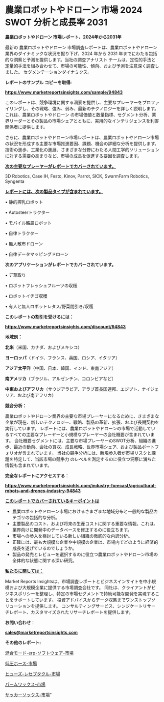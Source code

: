 # 農業ロボットやドローン 市場 2024 SWOT 分析と成長率 2031

<strong>農業ロボットやドローン 市場レポート、2024年から2031年</strong>

最新の 農業ロボットやドローン 市場調査レポートは、農業ロボットやドローン 業界のダイナミックな状況を掘り下げ、2024 年から 2031 年までにわたる包括的な洞察と予測を提供します。当社の調査アナリスト チームは、定性的手法と定量的手法を組み合わせて、市場の可能性、傾向、および予測を注意深く調査しました。 セグメンテーションダイナミクス。



<strong>レポートのサンプル コピーを取得:</strong> <a href=https://www.marketreportsinsights.com/sample/94843>

<strong><u>https://www.marketreportsinsights.com/sample/94843</u></strong></a>

このレポートは、競争環境に関する洞察を提供し、主要なプレーヤーをプロファイリングし、その戦略、強み、弱み、最新のテクノロジーを詳しく説明します。 これは、農業ロボットやドローン の市場価値と数量指標、セグメント分析、業界リーダーとその製品の市場シェアとともに、実用的なインテリジェンスを利害関係者に提供します。

さらに、農業ロボットやドローン市場レポートは、農業ロボットやドローン市場の状況を形成する主要な市場推進要因、課題、機会の詳細な分析を提供します。 技術の進歩、工業化の進展、さまざまな分野にわたる人間工学的ソリューションに対する需要の高まりなど、市場の成長を促進する要因を調査します。



<strong><u>次の主要なプレーヤーがレポートでカバーされています。</u></strong>

3D Robotics, Case IH, Festo, Kinov, Parrot, SICK, SwarmFarm Robotics, Syngenta



<strong><u><b>レポートには、次の製品タイプが含まれています。</b></u></strong>

• 静的搾乳ロボット

•  Autosteerトラクター

• モバイル酪農ロボット

• 自律トラクター

• 無人散布ドローン

• 自律データマッピングドローン



<strong><b>次のアプリケーションがレポートでカバーされています。</b></strong>

• デ草取り

• ロボットフレッシュフルーツの収穫

• ロボットイチゴ収穫

• 有人と無人ロボットレタス/野菜間引き/収穫



<strong><b>このレポートの割引を受けるには：</b></strong><a href=https://www.marketreportsinsights.com/discount/94843>

<strong><u>https://www.marketreportsinsights.com/discount/94843</u></strong></a>



<strong>地域別：</strong>



<strong>北米</strong>（米国、カナダ、およびメキシコ）



<strong>ヨーロッパ</strong>（ドイツ、フランス、英国、ロシア、イタリア）



<strong>アジア太平洋</strong>（中国、日本、韓国、インド、東南アジア）



<strong>南アメリカ</strong>（ブラジル、アルゼンチン、コロンビアなど）



<strong>中東およびアフリカ</strong>（サウジアラビア、アラブ首長国連邦、エジプト、ナイジェリア、および南アフリカ）



<strong>競合分析：</strong>

農業ロボットやドローン業界の主要な市場プレーヤーになるために、さまざまな企業が現在、新しいテクノロジー、戦略、製品の革新、拡張、および長期契約を実行しています。 レポートには、農業ロボットやドローンの市場で活動しているすべての主要なプレーヤーと小規模なプレーヤーの会社概要が含まれています。 会社概要セグメントには、主要な市場プレーヤーのSWOT分析、組織の進歩、最近の動向、会社の買収、成長戦略、世界市場シェア、および製品ポートフォリオが含まれています。 当社の競争分析には、新規参入者が市場リスクと課題を特定して、当該市場の競争力 のレベルを測定するのに役立つ洞察に満ちた情報も含まれています。



<strong>完全なレポートにアクセスする</strong>：

<a href=https://www.marketreportsinsights.com/industry-forecast/agricultural-robots-and-drones-industry-94843>

<strong><u>https://www.marketreportsinsights.com/industry-forecast/agricultural-robots-and-drones-industry-94843</u></strong></a>



<strong><u><b>このレポートでカバーされているキーポイントは</b></u></strong>
<ul>
  <li>農業ロボットやドローン市場におけるさまざまな地域分布と一般的な製品カテゴリの包括的な分析。</li>
  <li>主要製品のコスト、および将来の生産コストに関する重要な情報。これは、業界向けに開発中のデータベースを修正するのに役立ちます。</li>
  <li>市場への参入を検討している新しい組織の徹底的な内訳分析。</li>
  <li>正確には、最も大規模な企業や中規模の企業は、市場内でどのように経済的成長を遂げているのでしょうか。</li>
  <li>製品の発売とレビューを選択するのに役立つ農業ロボットやドローン市場の全体的な状態に関する深い研究。</li>
</ul>


<strong><u><b>私たちに関しては：</b></u></strong>

Market Reports Insightsは、市場調査レポートとビジネスインサイトを中小規模および大規模企業に提供する市場調査会社です。 同社は、クライアントがビジネスポリシーを整理し、特定の市場セグメントで持続可能な開発を実現することをサポートしています。 投資アドバイスからデータ収集までワンストップソリューションを提供します。 コンサルティングサービス、シンジケートリサーチレポート、カスタマイズされたリサーチレポートを提供します。



<strong><b>お問い合わせ</b></strong>：

<a href=mailto:sales@marketreportsinsights.com>

<strong><u>sales@marketreportsinsights.com</u></strong></a>



<strong>その他のレポート:</strong>

<a href=https://www.linkedin.com/pulse/混合モード-erp-ソフトウェア-市場-2023-新興市場-将来の動向と市場需要-1q0gf/>混合モード-erp-ソフトウェア-市場</a>

<a href=https://www.linkedin.com/pulse/低圧ホース-市場-2023-収益と成長ドライバー-2030-analytics-achievers-24-analysis-htwff/>低圧ホース-市場</a>

<a href=https://www.linkedin.com/pulse/ヒューズ-レセプタクル-市場-2023-swot-分析と成長率-2030-r07jf/>ヒューズ-レセプタクル-市場</a>

<a href=https://www.linkedin.com/pulse/パームワックス-市場-2023-推進要因と成長機会-2030-consumer-connection-collective-360-4bcff/>パームワックス-市場</a>

<a href=https://www.linkedin.com/pulse/サッカーソックス-市場-2023-総利益と主要ベンダー-2030-market-maverick-diaries-24-analysi-dugmf/>サッカーソックス-市場</a>"
